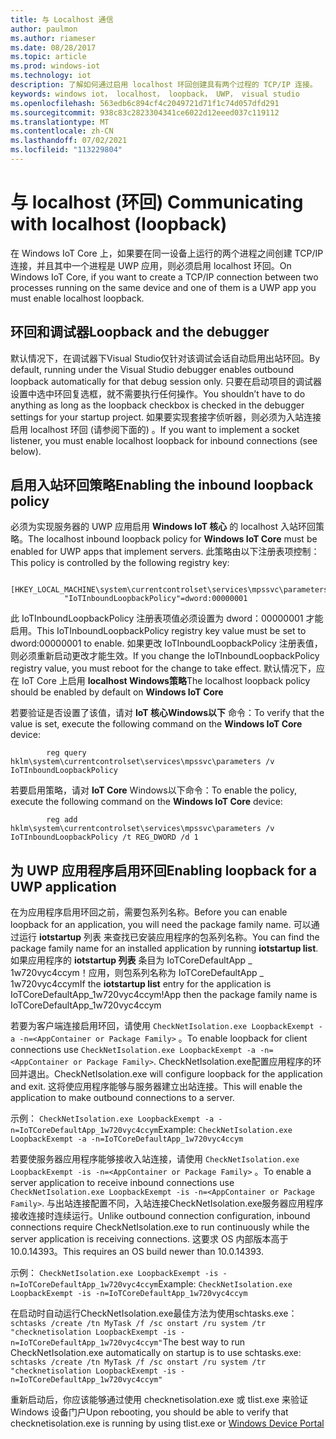 ```yaml
---
title: 与 Localhost 通信
author: paulmon
ms.author: riameser
ms.date: 08/28/2017
ms.topic: article
ms.prod: windows-iot
ms.technology: iot
description: 了解如何通过启用 localhost 环回创建具有两个过程的 TCP/IP 连接。
keywords: windows iot， localhost， loopback， UWP， visual studio
ms.openlocfilehash: 563edb6c894cf4c2049721d71f1c74d057dfd291
ms.sourcegitcommit: 938c83c2823304341ce6022d12eeed037c119112
ms.translationtype: MT
ms.contentlocale: zh-CN
ms.lasthandoff: 07/02/2021
ms.locfileid: "113229804"
---
```

# <a name="communicating-with-localhost-loopback"></a><span data-ttu-id="1c5e4-104">与 localhost (环回) </span><span class="sxs-lookup"><span data-stu-id="1c5e4-104">Communicating with localhost (loopback)</span></span>

<span data-ttu-id="1c5e4-105">在 Windows IoT Core 上，如果要在同一设备上运行的两个进程之间创建 TCP/IP 连接，并且其中一个进程是 UWP 应用，则必须启用 localhost 环回。</span><span class="sxs-lookup"><span data-stu-id="1c5e4-105">On Windows IoT Core, if you want to create a TCP/IP connection between two processes running on the same device and one of them is a UWP app you must enable localhost loopback.</span></span>

## <a name="loopback-and-the-debugger"></a><span data-ttu-id="1c5e4-106">环回和调试器</span><span class="sxs-lookup"><span data-stu-id="1c5e4-106">Loopback and the debugger</span></span> 
<span data-ttu-id="1c5e4-107">默认情况下，在调试器下Visual Studio仅针对该调试会话自动启用出站环回。</span><span class="sxs-lookup"><span data-stu-id="1c5e4-107">By default, running under the Visual Studio debugger enables outbound loopback automatically for that debug session only.</span></span>  <span data-ttu-id="1c5e4-108">只要在启动项目的调试器设置中选中环回复选框，就不需要执行任何操作。</span><span class="sxs-lookup"><span data-stu-id="1c5e4-108">You shouldn’t have to do anything as long as the loopback checkbox is checked in the debugger settings for your startup project.</span></span>  <span data-ttu-id="1c5e4-109">如果要实现套接字侦听器，则必须为入站连接启用 localhost 环回 (请参阅下面的) 。</span><span class="sxs-lookup"><span data-stu-id="1c5e4-109">If you want to implement a socket listener, you must enable localhost loopback for inbound connections (see below).</span></span>

## <a name="enabling-the-inbound-loopback-policy"></a><span data-ttu-id="1c5e4-110">启用入站环回策略</span><span class="sxs-lookup"><span data-stu-id="1c5e4-110">Enabling the inbound loopback policy</span></span>
<span data-ttu-id="1c5e4-111">必须为实现服务器的 UWP 应用启用 **Windows IoT 核心** 的 localhost 入站环回策略。</span><span class="sxs-lookup"><span data-stu-id="1c5e4-111">The localhost inbound loopback policy for **Windows IoT Core** must be enabled for UWP apps that implement servers.</span></span>  <span data-ttu-id="1c5e4-112">此策略由以下注册表项控制：</span><span class="sxs-lookup"><span data-stu-id="1c5e4-112">This policy is controlled by the following registry key:</span></span>
```
        [HKEY_LOCAL_MACHINE\system\currentcontrolset\services\mpssvc\parameters]
            "IoTInboundLoopbackPolicy"=dword:00000001
```
<span data-ttu-id="1c5e4-113">此 IoTInboundLoopbackPolicy 注册表项值必须设置为 dword：00000001 才能启用。</span><span class="sxs-lookup"><span data-stu-id="1c5e4-113">This IoTInboundLoopbackPolicy registry key value must be set to dword:00000001 to enable.</span></span> <span data-ttu-id="1c5e4-114">如果更改 IoTInboundLoopbackPolicy 注册表值，则必须重新启动更改才能生效。</span><span class="sxs-lookup"><span data-stu-id="1c5e4-114">If you change the IoTInboundLoopbackPolicy registry value, you must reboot for the change to take effect.</span></span>  <span data-ttu-id="1c5e4-115">默认情况下，应在 IoT Core 上启用 **localhost Windows策略**</span><span class="sxs-lookup"><span data-stu-id="1c5e4-115">The localhost loopback policy should be enabled by default on **Windows IoT Core**</span></span>

<span data-ttu-id="1c5e4-116">若要验证是否设置了该值，请对 **IoT 核心Windows以下** 命令：</span><span class="sxs-lookup"><span data-stu-id="1c5e4-116">To verify that the value is set, execute the following command on the **Windows IoT Core** device:</span></span>
```
        reg query hklm\system\currentcontrolset\services\mpssvc\parameters /v IoTInboundLoopbackPolicy
```
<span data-ttu-id="1c5e4-117">若要启用策略，请对 **IoT Core** Windows以下命令：</span><span class="sxs-lookup"><span data-stu-id="1c5e4-117">To enable the policy, execute the following command on the **Windows IoT Core** device:</span></span>
```
        reg add hklm\system\currentcontrolset\services\mpssvc\parameters /v IoTInboundLoopbackPolicy /t REG_DWORD /d 1
```

## <a name="enabling-loopback-for-a-uwp-application"></a><span data-ttu-id="1c5e4-118">为 UWP 应用程序启用环回</span><span class="sxs-lookup"><span data-stu-id="1c5e4-118">Enabling loopback for a UWP application</span></span>
<span data-ttu-id="1c5e4-119">在为应用程序启用环回之前，需要包系列名称。</span><span class="sxs-lookup"><span data-stu-id="1c5e4-119">Before you can enable loopback for an application, you will need the package family name.</span></span>  <span data-ttu-id="1c5e4-120">可以通过运行 **iotstartup** 列表 来查找已安装应用程序的包系列名称。</span><span class="sxs-lookup"><span data-stu-id="1c5e4-120">You can find the package family name for an installed application by running **iotstartup list**.</span></span>  <span data-ttu-id="1c5e4-121">如果应用程序的 **iotstartup 列表** 条目为 IoTCoreDefaultApp \_ 1w720vyc4ccym！应用，则包系列名称为 IoTCoreDefaultApp \_ 1w720vyc4ccym</span><span class="sxs-lookup"><span data-stu-id="1c5e4-121">If the **iotstartup list** entry for the application is IoTCoreDefaultApp\_1w720vyc4ccym!App then the package family name is IoTCoreDefaultApp\_1w720vyc4ccym</span></span>

<span data-ttu-id="1c5e4-122">若要为客户端连接启用环回，请使用 `CheckNetIsolation.exe LoopbackExempt -a -n=<AppContainer or Package Family>` 。</span><span class="sxs-lookup"><span data-stu-id="1c5e4-122">To enable loopback for client connections use `CheckNetIsolation.exe LoopbackExempt -a -n=<AppContainer or Package Family>`.</span></span>  <span data-ttu-id="1c5e4-123">CheckNetIsolation.exe配置应用程序的环回并退出。</span><span class="sxs-lookup"><span data-stu-id="1c5e4-123">CheckNetIsolation.exe will configure loopback for the application and exit.</span></span> <span data-ttu-id="1c5e4-124">这将使应用程序能够与服务器建立出站连接。</span><span class="sxs-lookup"><span data-stu-id="1c5e4-124">This will enable the application to make outbound connections to a server.</span></span>

<span data-ttu-id="1c5e4-125">示例： `CheckNetIsolation.exe LoopbackExempt -a -n=IoTCoreDefaultApp_1w720vyc4ccym`</span><span class="sxs-lookup"><span data-stu-id="1c5e4-125">Example: `CheckNetIsolation.exe LoopbackExempt -a -n=IoTCoreDefaultApp_1w720vyc4ccym`</span></span>

<span data-ttu-id="1c5e4-126">若要使服务器应用程序能够接收入站连接，请使用 `CheckNetIsolation.exe LoopbackExempt -is -n=<AppContainer or Package Family>` 。</span><span class="sxs-lookup"><span data-stu-id="1c5e4-126">To enable a server application to receive inbound connections use `CheckNetIsolation.exe LoopbackExempt -is -n=<AppContainer or Package Family>`.</span></span> <span data-ttu-id="1c5e4-127">与出站连接配置不同，入站连接CheckNetIsolation.exe服务器应用程序接收连接时连续运行。</span><span class="sxs-lookup"><span data-stu-id="1c5e4-127">Unlike outbound connection configuration, inbound connections require CheckNetIsolation.exe to run continuously while the server application is receiving connections.</span></span>  <span data-ttu-id="1c5e4-128">这要求 OS 内部版本高于 10.0.14393。</span><span class="sxs-lookup"><span data-stu-id="1c5e4-128">This requires an OS build newer than 10.0.14393.</span></span>

<span data-ttu-id="1c5e4-129">示例： `CheckNetIsolation.exe LoopbackExempt -is -n=IoTCoreDefaultApp_1w720vyc4ccym`</span><span class="sxs-lookup"><span data-stu-id="1c5e4-129">Example: `CheckNetIsolation.exe LoopbackExempt -is -n=IoTCoreDefaultApp_1w720vyc4ccym`</span></span>

<span data-ttu-id="1c5e4-130">在启动时自动运行CheckNetIsolation.exe最佳方法为使用schtasks.exe： `schtasks /create /tn MyTask /f /sc onstart /ru system /tr "checknetisolation LoopbackExempt -is -n=IoTCoreDefaultApp_1w720vyc4ccym"`</span><span class="sxs-lookup"><span data-stu-id="1c5e4-130">The best way to run CheckNetIsolation.exe automatically on startup is to use schtasks.exe: `schtasks /create /tn MyTask /f /sc onstart /ru system /tr "checknetisolation LoopbackExempt -is -n=IoTCoreDefaultApp_1w720vyc4ccym"`</span></span>

<span data-ttu-id="1c5e4-131">重新启动后，你应该能够通过使用 checknetisolation.exe 或 tlist.exe 来验证Windows 设备门户[](https://developer.microsoft.com/windows/iot/docs/deviceportal)</span><span class="sxs-lookup"><span data-stu-id="1c5e4-131">Upon rebooting, you should be able to verify that checknetisolation.exe is running by using tlist.exe or [Windows Device Portal](https://developer.microsoft.com/windows/iot/docs/deviceportal)</span></span>
